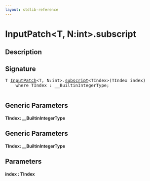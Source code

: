 ```yaml
---
layout: stdlib-reference
---
```


# InputPatch\<T, N:int\>\.subscript

## Description





## Signature 

<pre>
<span class="code_type">T</span> <a href="/stdlib-reference/types/InputPatch/index" class="code_type">InputPatch</a>&lt;<span class="code_type">T</span>, N:<span class="code_keyword">int</span>&gt;.<a href="/stdlib-reference/types/InputPatch/subscript">subscript</a>&lt;TIndex&gt;(TIndex <span class='code_param'>index</span>)
    <span class='code_keyword'>where</span> TIndex : __BuiltinIntegerType;

</pre>

## Generic Parameters

#### TIndex: \_\_BuiltinIntegerType

## Generic Parameters

#### TIndex: \_\_BuiltinIntegerType

## Parameters

#### index  : TIndex

